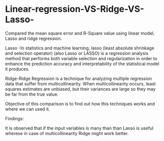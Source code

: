 # Linear-regression-VS-Ridge-VS-Lasso-
Compared the mean square error and R-Square value using linear model, Lasso and ridge regression.

Lasso -In statistics and machine learning, lasso (least absolute shrinkage and selection operator) (also Lasso or LASSO) is a regression analysis method that performs both variable selection and regularization in order to enhance the prediction accuracy and interpretability of the statistical model it produces.

Ridge-Ridge Regression is a technique for analyzing multiple regression data that suffer from multicollinearity. When multicollinearity occurs, least squares estimates are unbiased, but their variances are large so they may be far from the true value.

Objective of this comparison is to find out how this techniques works and where we can used it.

Findings:

It is observed that if the input variables is many than than Lasso is useful wherese in case of multicollinearity Ridge might work better.
